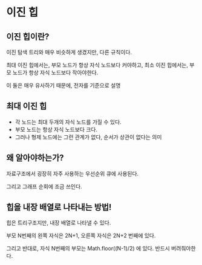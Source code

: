 # 이진 힙

## 이진 힙이란?

이진 탐색 트리와 매우 비슷하게 생겼지만, 다른 규칙이다.

최대 이진 힙에서는, 부모 노드가 항상 자식 노드보다 커야하고,
최소 이진 힙에서는, 부모 노드가 항상 자식 노드보다 작아야한다.

이 둘은 매우 유사하기 때문에, 전자를 기준으로 설명

## 최대 이진 힙

- 각 노드는 최대 두개의 자식 노드를 가질 수 있다.
- 부모 노드는 항상 자식 노드보다 크다.
- 그러나 형제 노드에는 그런 관계가 없다, 순서가 상관이 없다는 의미

## 왜 알아야하는가?

자료구조에서 굉장히 자주 사용하는 우선순위 큐에 사용된다.

그리고 그래프 순회에 조금 쓰인다.

## 힙을 내장 배열로 나타내는 방법!

힙은 트리구조지만, 내장 배열로 나타낼 수 있다.

부모 N번째의 왼쪽 자식은 2N+1, 오른쪽 자식은 2N+2 번째에 있다.

그리고 반대로, 자식 N번째의 부모는 Math.floor((N-1)/2) 에 있다.
반드시 버려줘야한다.

